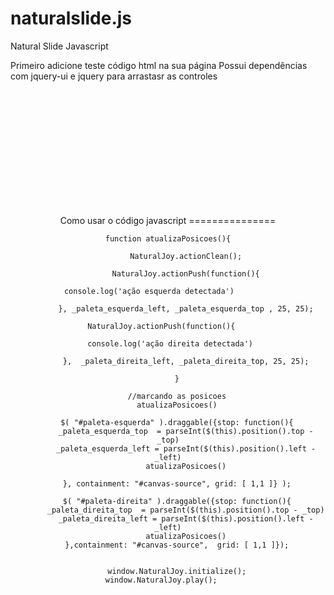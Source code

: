naturalslide.js
===============

Natural Slide Javascript

Primeiro adicione teste código html na sua página
Possui dependências com jquery-ui e jquery para arrastasr as controles
<!doctype html>
<html>
<header>
	<title></title>	
<body>
</body>
	<div id="data-root-webcam">
		<div class="well sidebar-nav" style="height:200px">          
	  <div id="paleta-esquerda" class="paleta"> </div>
	  <div id="paleta-direita" class="paleta"> </div>
	  <video id="camera" autoplay style="display:none" width="200" height="200"></video>
	  <canvas id="canvas-source"  width="200" height="200" class="img-polaroid span12"></canvas>
	  <canvas id="canvas-blended" style="display:none" width="200" height="200"></canvas>          
	</div><!--/.well --> 
	</div>
</html>
Como usar o código javascript
===============



    function atualizaPosicoes(){
  		
			NaturalJoy.actionClean();
			
			NaturalJoy.actionPush(function(){

				console.log('ação esquerda detectada')							

			}, _paleta_esquerda_left, _paleta_esquerda_top , 25, 25);

			NaturalJoy.actionPush(function(){ 			

				console.log('ação direita detectada')			

			},  _paleta_direita_left, _paleta_direita_top, 25, 25);

		}

		//marcando as posicoes
		atualizaPosicoes()

		$( "#paleta-esquerda" ).draggable({stop: function(){
			_paleta_esquerda_top  = parseInt($(this).position().top - _top)
			_paleta_esquerda_left = parseInt($(this).position().left - _left)
			atualizaPosicoes()

		}, containment: "#canvas-source", grid: [ 1,1 ]} );

		$( "#paleta-direita" ).draggable({stop: function(){
			_paleta_direita_top  = parseInt($(this).position().top - _top)
			_paleta_direita_left = parseInt($(this).position().left - _left)
			atualizaPosicoes()
		},containment: "#canvas-source",  grid: [ 1,1 ]});


		window.NaturalJoy.initialize();
		window.NaturalJoy.play();		
